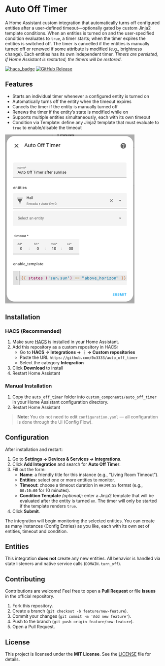 # Auto Off Timer

A Home Assistant custom integration that automatically turns off configured entities after a user-defined timeout—optionally gated by custom Jinja2 template conditions. When an entities is turned on and the user-specified condition evaluates to `true`, a timer starts; when the timer expires the entities is switched off. The timer is cancelled if the entities is manually turned off or renewed if some attribute is modified (e.g., brightness change). Each entities has its own independent timer. *Timers are persisted, if Home Assistant is restarted, the timers will be restored*.

[![hacs_badge](https://img.shields.io/badge/HACS-Custom-orange.svg)](https://github.com/0x3333/auto_off_timer)
[![GitHub Release](https://img.shields.io/github/release/0x3333/auto_off_timer.svg)](https://github.com/0x3333/auto_off_timer/releases)

## Features

- Starts an individual timer whenever a configured entity is turned on
- Automatically turns off the entity when the timeout expires
- Cancels the timer if the entity is manually turned off
- Renews the timer if the entity’s state is modified while on
- Supports multiple entities simultaneously, each with its own timeout
- Condition via Template: define any Jinja2 template that must evaluate to `true` to enable/disable the timeout

![Configuration](.github/screenshot-configuration.png)

## Installation

### HACS (Recommended)

1. Make sure [HACS](https://hacs.xyz/) is installed in your Home Assistant.
2. Add this repository as a custom repository in HACS:
   - Go to **HACS → Integrations → ⋮ → Custom repositories**
   - Paste the URL `https://github.com/0x3333/auto_off_timer`
   - Select the category **Integration**
3. Click **Download** to install
4. Restart Home Assistant

### Manual Installation

1. Copy the `auto_off_timer` folder into `custom_components/auto_off_timer` in your Home Assistant configuration directory.
2. Restart Home Assistant

> **Note:** You do not need to edit `configuration.yaml` — all configuration is done through the UI (Config Flow).

## Configuration

After installation and restart:

1. Go to **Settings → Devices & Services → Integrations**.
2. Click **Add Integration** and search for **Auto Off Timer**.
3. Fill out the form:
   - **Name**: a friendly title for this instance (e.g., “Living Room Timeout”).
   - **Entities**: select one or more entities to monitor.
   - **Timeout**: choose a timeout duration in `HH:MM:SS` format (e.g., `00:10:00` for 10 minutes).
   - **Condition Template** *(optional)*: enter a Jinja2 template that will be evaluated after the entity is turned `on`. The timer will only be started if the template renders `true`.
4. Click **Submit**.

The integration will begin monitoring the selected entities. You can create as many instances (Config Entries) as you like, each with its own set of entities, timeout and condition.

## Entities

This integration **does not** create any new entities. All behavior is handled via state listeners and native service calls (`DOMAIN.turn_off`).

## Contributing

Contributions are welcome! Feel free to open a **Pull Request** or file **Issues** in the official repository.

1. Fork this repository.
2. Create a branch (`git checkout -b feature/new-feature`).
3. Commit your changes (`git commit -m 'Add new feature'`).
4. Push to the branch (`git push origin feature/new-feature`).
5. Open a Pull Request.

## License

This project is licensed under the **MIT License**. See the [LICENSE](./LICENSE) file for details.
